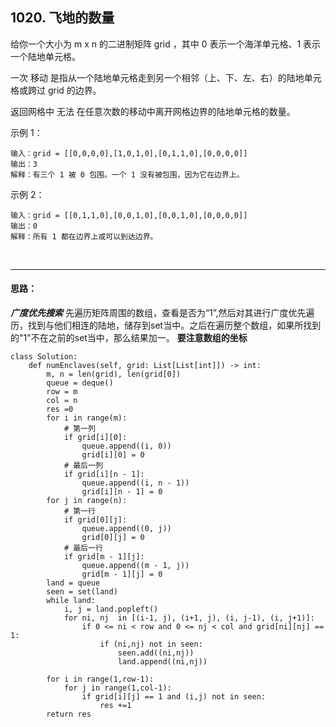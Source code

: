 ## 1020. 飞地的数量
给你一个大小为 m x n 的二进制矩阵 grid ，其中 0 表示一个海洋单元格、1 表示一个陆地单元格。

一次 移动 是指从一个陆地单元格走到另一个相邻（上、下、左、右）的陆地单元格或跨过 grid 的边界。

返回网格中 无法 在任意次数的移动中离开网格边界的陆地单元格的数量。

 

示例 1：

```
输入：grid = [[0,0,0,0],[1,0,1,0],[0,1,1,0],[0,0,0,0]]
输出：3
解释：有三个 1 被 0 包围。一个 1 没有被包围，因为它在边界上。
```
示例 2：

```
输入：grid = [[0,1,1,0],[0,0,1,0],[0,0,1,0],[0,0,0,0]]
输出：0
解释：所有 1 都在边界上或可以到达边界。
```
&nbsp;
***
#### 思路：
***广度优先搜索***
先遍历矩阵周围的数组，查看是否为“1”,然后对其进行广度优先遍历，找到与他们相连的陆地，储存到set当中。之后在遍历整个数组，如果所找到的"1"不在之前的set当中，那么结果加一。
**要注意数组的坐标**

```
class Solution:
    def numEnclaves(self, grid: List[List[int]]) -> int:
        m, n = len(grid), len(grid[0])
        queue = deque()
        row = m
        col = n
        res =0
        for i in range(m):
            # 第一列
            if grid[i][0]:
                queue.append((i, 0))
                grid[i][0] = 0
            # 最后一列
            if grid[i][n - 1]:
                queue.append((i, n - 1))
                grid[i][n - 1] = 0
        for j in range(n):
            # 第一行
            if grid[0][j]:
                queue.append((0, j))
                grid[0][j] = 0
            # 最后一行
            if grid[m - 1][j]:
                queue.append((m - 1, j))
                grid[m - 1][j] = 0
        land = queue     
        seen = set(land)
        while land:
            i, j = land.popleft()
            for ni, nj  in [(i-1, j), (i+1, j), (i, j-1), (i, j+1)]:
                if 0 <= ni < row and 0 <= nj < col and grid[ni][nj] == 1:
                    if (ni,nj) not in seen:
                        seen.add((ni,nj))
                        land.append((ni,nj))
        
        for i in range(1,row-1):
            for j in range(1,col-1):
                if grid[i][j] == 1 and (i,j) not in seen:
                    res +=1
        return res
```